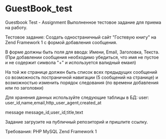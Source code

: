 # GuestBook_test
Guestbook Test - Assignment
Выполненное тестовое задание для приема на работу.

Тестовое задание:
Создать одностраничный сайт "Гостевую книгу" на Zend Framework 1 с формой добавления сообщения.

В форме должны быть поля для ввода: Имени, Email, Заголовка, Текста.  (При добавлении сообщения необходимо убедиться, что имя не пустое и не содержит символа "+" и используется валидный емаил)

На той же странице должен быть список всех предыдущих сообщений со возможность постраничной навигации (5 сообщений на странице) и возможностью изменить порядок следования (по времени добавления или по заголовки)

Для хранения данных используйте следующие таблицы в БД:
user:
user_id,name,email,http_user_agent,created_at

message
message_id,user_id,title,text

Задание загрузите на публичный репозиторий и пришлите ссылку. 

Требования:
PHP
MySQL
Zend Framework 1
